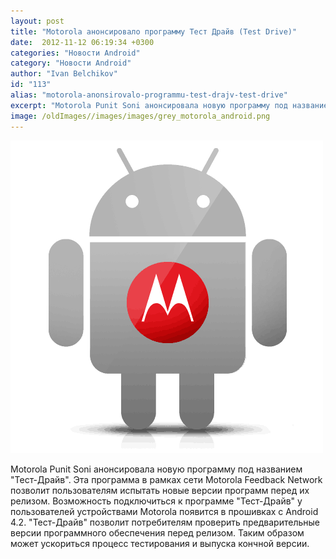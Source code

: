 ```yaml
---
layout: post
title: "Motorola анонсировало программу Тест Драйв (Test Drive)"
date:  2012-11-12 06:19:34 +0300
categories: "Новости Android"
category: "Новости Android"
author: "Ivan Belchikov"
id: "113"
alias: "motorola-anonsirovalo-programmu-test-drajv-test-drive"
excerpt: "Motorola Punit Soni анонсировала новую программу под названием Тест-Драйв. Эта программа в рамках сети Motorola Feedback Network позволит пользователям испытать новые версии программ перед их релизом."
image: /oldImages//images/images/grey_motorola_android.png
---
```

<a  href="#" title="grey_motorola_android" rel="nofollow" ><img  src="/oldImages/images/images/grey_motorola_android.png" border="0" alt="" title="grey_motorola_android" width="500" height="500" ></a>

Motorola Punit Soni анонсировала новую программу под названием "Тест-Драйв". Эта программа в рамках сети Motorola Feedback Network позволит пользователям испытать новые версии программ перед их релизом.
Возможность подключиться к программе "Тест-Драйв" у пользователей устройствами Motorola появится в прошивках с Android 4.2. "Тест-Драйв" позволит потребителям проверить предварительные версии программного обеспечения перед релизом. Таким образом может ускориться процесс тестирования и выпуска кончной версии.


